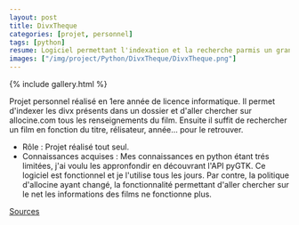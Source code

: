 ```yaml
---
layout: post
title: DivxTheque
categories: [projet, personnel]
tags: [python]
resume: Logiciel permettant l'indexation et la recherche parmis un grand nombre de divx.
images: ["/img/project/Python/DivxTheque/DivxTheque.png"]
---
```

{% include gallery.html %}

Projet personnel réalisé en 1ere année de licence informatique. Il permet d'indexer les divx présents dans un dossier et d'aller chercher sur allocine.com tous les renseignements du film. Ensuite il suffit 
de rechercher un film en fonction du titre, rélisateur, année... pour le retrouver.

* Rôle : Projet réalisé tout seul.
* Connaissances acquises : Mes connaissances en python étant trés limitées, j'ai voulu les appronfondir en découvrant l'API pyGTK. Ce logiciel est fonctionnel et je l'utilise tous les jours. Par contre, la politique d'allocine ayant changé, la fonctionnalité permettant d'aller chercher sur le net les informations des films ne fonctionne plus.

<div class="container-link">
  <a href="/img/project/Python/DivxTheque/divxtheque.zip" target="_blank">Sources</a>
</div>